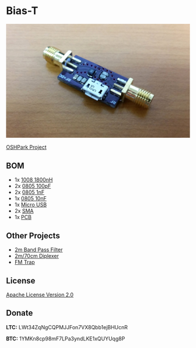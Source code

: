 # Bias-T

![Bias-T](./bias-t.jpg)

[OSHPark Project](https://oshpark.com/shared_projects/qdVj57Nw)

## BOM

 - 1x [1008 1800nH](https://www.tme.eu/en/details/cw1008-1800/smd-coils/ferrocore/)
 - 2x [0805 100pF](https://www.tme.eu/en/details/cc0805jrnpo9101/0805-mlcc-smd-capacitors/yageo/cc0805jrnpo9bn101/)
 - 2x [0805 1nF](https://www.tme.eu/en/details/cc0805jrnpo9102/0805-mlcc-smd-capacitors/yageo/cc0805jrnpo9bn102/)
 - 1x [0805 10nF](https://www.tme.eu/en/details/cc0805krx7r9103/0805-mlcc-smd-capacitors/yageo/cc0805krx7r9bb103/)
 - 1x [Micro USB](https://www.tme.eu/en/details/mx-47346-0001/usb-ieee1394-connectors/molex/473460001/)
 - 2x [SMA](https://www.ebay.com/sch/i.html?_from=R40&_sacat=0&_nkw=sma+female+pcb+edge+mount&rt=nc&LH_BIN=1)
 - 1x [PCB](https://oshpark.com/shared_projects/qdVj57Nw)

## Other Projects

 - [2m Band Pass Filter](https://github.com/kolaCZek/2m-Band-Pass-Filter)
 - [2m/70cm Diplexer](https://github.com/kolaCZek/2m-70cm-Diplexer)
 - [FM Trap](https://github.com/kolaCZek/FM-Trap)

## License

[Apache License Version 2.0](./LICENSE)

## Donate

**LTC:** LWt34ZqNgCQPMJJFon7VX8Qbb1ejBHUcnR

**BTC:** 1YMKn8cp98mF7LPa3yndLKE1xQUYUqg8P
